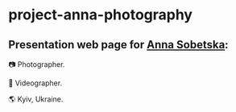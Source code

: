 # project-anna-photography

## Presentation web page for [Anna Sobetska](https://www.facebook.com/profile.php?id=100069295024194):

:camera: Photographer. 

:movie_camera: Videographer.

:earth_americas: Kyiv, Ukraine.
